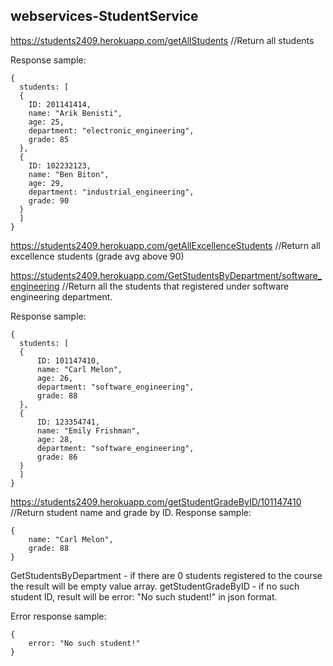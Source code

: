 ## webservices-StudentService
https://students2409.herokuapp.com/getAllStudents //Return all students

Response sample:
```
{
  students: [
  {
    ID: 201141414,
    name: "Arik Benisti",
    age: 25,
    department: "electronic_engineering",
    grade: 85
  },
  {
    ID: 102232123,
    name: "Ben Biton",
    age: 29,
    department: "industrial_engineering",
    grade: 90
  }
  ]
}
```
https://students2409.herokuapp.com/getAllExcellenceStudents                     //Return all excellence students (grade avg above 90)

https://students2409.herokuapp.com/GetStudentsByDepartment/software_engineering //Return all the students that registered under software engineering department.

Response sample:
```
{
  students: [
  {
	  ID: 101147410,
	  name: "Carl Melon",
	  age: 26,
	  department: "software_engineering",
	  grade: 88
  },
  {
	  ID: 123354741,
	  name: "Emily Frishman",
	  age: 28,
	  department: "software_engineering",
	  grade: 86
  }
  ]
}
```

https://students2409.herokuapp.com/getStudentGradeByID/101147410                //Return student name and grade by ID.
Response sample:
```
{
	name: "Carl Melon",
	grade: 88
}
```
GetStudentsByDepartment - if there are 0 students registered to the course the result will be empty value array.
getStudentGradeByID - if no such student ID, result will be error: "No such student!" in json format.

Error response sample:
```
{
	error: "No such student!"
}
```

